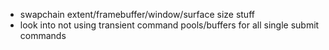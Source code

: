 * swapchain extent/framebuffer/window/surface size stuff
* look into not using transient command pools/buffers for all single submit commands
